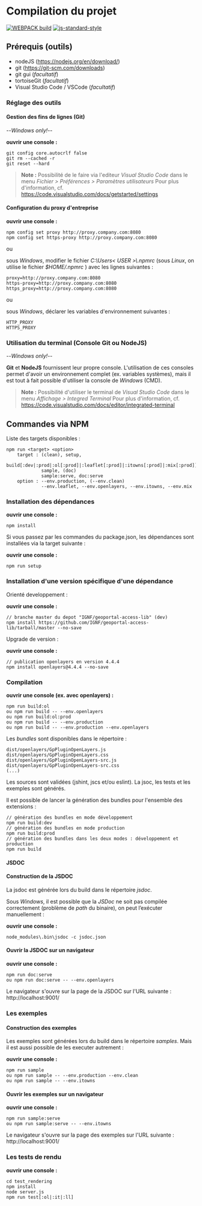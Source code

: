 
# Compilation du projet
[![WEBPACK build](https://img.shields.io/badge/build%20with-WEBPACK-brightgreen.svg)](https://img.shields.io/badge/build%20with-WEBPACK-brightgreen.svg)
[![js-standard-style](https://img.shields.io/badge/code%20style-standard-brightgreen.svg)](http://standardjs.com)

## Prérequis (outils)

* nodeJS (https://nodejs.org/en/download/)
* git (https://git-scm.com/downloads)
* git gui (*facultatif*)
* tortoiseGit (*facultatif*)
* Visual Studio Code / VSCode (*facultatif*)

### Réglage des outils

#### Gestion des fins de lignes (Git)

--*Windows only!*--

**ouvrir une console :**

    git config core.autocrlf false
    git rm --cached -r
    git reset --hard

> **Note :**
Possibilité de le faire via l'editeur _Visual Studio Code_ dans le menu
_Fichier > Préférences > Paramètres utilisateurs_
Pour plus d'information, cf. https://code.visualstudio.com/docs/getstarted/settings

#### Configuration du proxy d'entreprise

**ouvrir une console :**

    npm config set proxy http://proxy.company.com:8080
    npm config set https-proxy http://proxy.company.com:8080

ou

sous *Windows*, modifier le fichier _C:\\Users\< USER >\\.npmrc_
(sous *Linux*, on utilise le fichier _$HOME/.npmrc_ )
avec les lignes suivantes :

    proxy=http://proxy.company.com:8080
    https-proxy=http://proxy.company.com:8080
    https_proxy=http://proxy.company.com:8080

ou

sous *Windows*, déclarer les variables d'environnement suivantes :

    HTTP_PROXY
    HTTPS_PROXY

### Utilisation du terminal (Console Git ou NodeJS)

--*Windows only!*--

**Git** et **NodeJS** fournissent leur propre console.
L'utilisation de ces consoles permet d'avoir un environnement complet (ex. variables systèmes), mais il est tout à fait possible d'utiliser la console de *Windows* (CMD).

> **Note :**
Possibilité d'utiliser le terminal de _Visual Studio Code_ dans le menu
_Affichage > Integred Terminal_
Pour plus d'information, cf. https://code.visualstudio.com/docs/editor/integrated-terminal

## Commandes via NPM

Liste des targets disponibles :

    npm run <target> <option>
        target : (clean), setup,
                 build[:dev|:prod|:ol[:prod]|:leaflet[:prod]|:itowns[:prod]|:mix[:prod]],
                 sample, (doc)
                 sample:serve, doc:serve
        option : --env.production, (--env.clean)
                 --env.leaflet, --env.openlayers, --env.itowns, --env.mix

### Installation des dépendances

**ouvrir une console :**

    npm install

Si vous passez par les commandes du package.json, les dépendances sont installées via
la target suivante :

**ouvrir une console :**

    npm run setup


### Installation d'une version spécifique d'une dépendance

Orienté developpement :

**ouvrir une console :**

    // branche master du depot "IGNF/geoportal-access-lib" (dev)
    npm install https://github.com/IGNF/geoportal-access-lib/tarball/master --no-save

Upgrade de version :

**ouvrir une console :**

    // publication openlayers en version 4.4.4
    npm install openlayers@4.4.4 --no-save


### Compilation

**ouvrir une console (ex. avec openlayers) :**

    npm run build:ol
    ou npm run build -- --env.openlayers
    ou npm run build:ol:prod
    ou npm run build -- --env.production
    ou npm run build -- --env.production --env.openlayers

Les *bundles* sont disponibles dans le répertoire :

	dist/openlayers/GpPluginOpenLayers.js
    dist/openlayers/GpPluginOpenLayers.css
	dist/openlayers/GpPluginOpenLayers-src.js
	dist/openlayers/GpPluginOpenLayers-src.css
    (...)

Les sources sont validées (jshint, jscs et/ou eslint).
La jsoc, les tests et les exemples sont générés.

Il est possible de lancer la génération des bundles pour l'ensemble des extensions :

    // génération des bundles en mode développement
    npm run build:dev
    // génération des bundles en mode production
    npm run build:prod
    // génération des bundles dans les deux modes : développement et production
    npm run build

#### JSDOC

#### Construction de la JSDOC

La jsdoc est générée lors du build dans le répertoire *jsdoc*.

Sous *Windows*, il est possible que la *JSDoc* ne soit pas compilée correctement
(problème de *path* du binaire), on peut l’exécuter manuellement :

**ouvrir une console :**

    node_modules\.bin\jsdoc -c jsdoc.json

#### Ouvrir la JSDOC sur un navigateur

**ouvrir une console :**

    npm run doc:serve
    ou npm run doc:serve -- --env.openlayers

Le navigateur s'ouvre sur la page de la JSDOC sur l'URL suivante :
http://localhost:9001/

### Les exemples

#### Construction des exemples

Les exemples sont générées lors du build dans le répertoire *samples*.
Mais il est aussi possible de les executer autrement :

**ouvrir une console :**

    npm run sample
    ou npm run sample -- --env.production --env.clean
    ou npm run sample -- --env.itowns

#### Ouvrir les exemples sur un navigateur

**ouvrir une console :**

    npm run sample:serve
    ou npm run sample:serve -- --env.itowns

Le navigateur s'ouvre sur la page des exemples sur l'URL suivante :
http://localhost:9001/

### Les tests de rendu

**ouvrir une console :**

    cd test_rendering
    npm install
    node server.js
    npm run test[:ol|:it|:ll]

